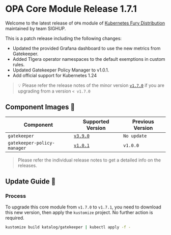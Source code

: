 # OPA Core Module Release 1.7.1

Welcome to the latest release of `OPA` module of [Kubernetes Fury Distribution](https://github.com/sighupio/fury-distribution) maintained by team SIGHUP.

This is a patch release including the following changes:

- Updated the provided Grafana dashboard to use the new metrics from Gatekeeper.
- Added TIgera operator namespaces to the default exemptions in custom rules.
- Updated Gatekeeper Policy Manager to v1.0.1.
- Add official support for Kubernetes 1.24

> 💡 Please refer the release notes of the minor version [`v1.7.0`](https://github.com/sighupio/fury-kubernetes-opa/releases/tag/v1.7.0) if you are upgrading from a version `< v1.7.0`

## Component Images 🚢

| Component                   | Supported Version                                                                     | Previous Version |
| --------------------------- | ------------------------------------------------------------------------------------- | ---------------- |
| `gatekeeper`                | [`v3.9.0`](https://github.com/open-policy-agent/gatekeeper/releases/tag/v3.7.0)       | `No update`      |
| `gatekeeper-policy-manager` | [`v1.0.1`](https://github.com/sighupio/gatekeeper-policy-manager/releases/tag/v1.0.1) | `v1.0.0`         |

> Please refer the individual release notes to get a detailed info on the releases.

## Update Guide 🦮

### Process

To upgrade this core module from `v1.7.0` to `v1.7.1`, you need to download this new version, then apply the `kustomize` project. No further action is required.

```bash
kustomize build katalog/gatekeeper | kubectl apply -f -
```
